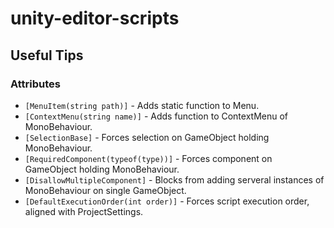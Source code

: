 # unity-editor-scripts

## Useful Tips
  ### Attributes
  - `[MenuItem(string path)]` - Adds static function to Menu.
  - `[ContextMenu(string name)]` - Adds function to ContextMenu of MonoBehaviour.
  - `[SelectionBase]` - Forces selection on GameObject holding MonoBehaviour.
  - `[RequiredComponent(typeof(type))]` - Forces component on GameObject holding MonoBehaviour.
  - `[DisallowMultipleComponent]` - Blocks from adding serveral instances of MonoBehaviour on single GameObject.
  - `[DefaultExecutionOrder(int order)]` - Forces script execution order, aligned with ProjectSettings.

